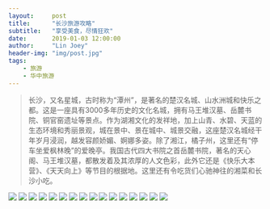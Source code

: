 ```yaml
---
layout:     post
title:      "长沙旅游攻略"
subtitle:   "享受美食，尽情狂欢"
date:       2019-01-03 12:00:00
author:     "Lin Joey"
header-img: "img/post.jpg"
tags:
    - 旅游
    - 华中旅游
---
```


>长沙，又名星城，古时称为“潭州”，是著名的楚汉名城、山水洲城和快乐之都。这是一座具有3000多年历史的文化名城，拥有马王堆汉墓、岳麓书院、铜官窑遗址等景点。作为湖湘文化的发祥地，加上山青、水碧、天蓝的生态环境和秀丽景观，城在景中、景在城中、城景交融，这座楚汉名城经干年岁月浸润，越发容颜娇媚、婀娜多姿。除了湘江，橘子州，这里还有“停车坐爱枫林晚”的爱晚亭。我国古代四大书院之首岳麓书院，著名的天心阁、马王堆汉墓，都散发着及其浓厚的人文色彩，此外它还是《快乐大本营》、《天天向上》等节目的根据地。这里还有令吃货们心驰神往的湘菜和长沙小吃。

![](https://linjoey-image.oss-cn-beijing.aliyuncs.com/我是驴友-长沙_页面_01.jpg)
![](https://linjoey-image.oss-cn-beijing.aliyuncs.com/我是驴友-长沙_页面_02.jpg)
![](https://linjoey-image.oss-cn-beijing.aliyuncs.com/我是驴友-长沙_页面_03.jpg)
![](https://linjoey-image.oss-cn-beijing.aliyuncs.com/我是驴友-长沙_页面_04.jpg)
![](https://linjoey-image.oss-cn-beijing.aliyuncs.com/我是驴友-长沙_页面_05.jpg)
![](https://linjoey-image.oss-cn-beijing.aliyuncs.com/我是驴友-长沙_页面_06.jpg)
![](https://linjoey-image.oss-cn-beijing.aliyuncs.com/我是驴友-长沙_页面_07.jpg)
![](https://linjoey-image.oss-cn-beijing.aliyuncs.com/我是驴友-长沙_页面_08.jpg)
![](https://linjoey-image.oss-cn-beijing.aliyuncs.com/我是驴友-长沙_页面_09.jpg)
![](https://linjoey-image.oss-cn-beijing.aliyuncs.com/我是驴友-长沙_页面_10.jpg)
![](https://linjoey-image.oss-cn-beijing.aliyuncs.com/我是驴友-长沙_页面_11.jpg)
![](https://linjoey-image.oss-cn-beijing.aliyuncs.com/我是驴友-长沙_页面_12.jpg)
![](https://linjoey-image.oss-cn-beijing.aliyuncs.com/我是驴友-长沙_页面_13.jpg)
![](https://linjoey-image.oss-cn-beijing.aliyuncs.com/我是驴友-长沙_页面_14.jpg)
![](https://linjoey-image.oss-cn-beijing.aliyuncs.com/我是驴友-长沙_页面_15.jpg)
![](https://linjoey-image.oss-cn-beijing.aliyuncs.com/我是驴友-长沙_页面_16.jpg)
